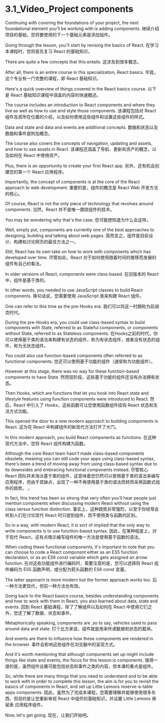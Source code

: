 # 3.1_Video_Project components

Continuing with covering the foundations of your project, the next foundational element you'll be working with is adding components.
继续介绍项目的基础，您将要使用的下一个基础元素是添加组件。

Going through the lesson, you'll start by revising the basics of React.
在学习本课程时，您将首先复习 React 的基础知识。

There are quite a few concepts that this entails.
这涉及到很多概念。

After all, there is an entire course in this specialization, React basics.
毕竟，这个专业有一门完整的课程，即 React 基础知识。

Here's a quick overview of things covered in the React basics course.
以下是 React 基础知识课程中涵盖的内容的快速概述。

The course includes an introduction to React components and where they live as well as how to use and style those components.
该课程包括对 React 组件及其所在位置的介绍，以及如何使用这些组件和设置这些组件的样式。

Data and state and data and events are additional concepts.
数据和状态以及数据和事件是附加概念。

The course also covers the concepts of navigation, updating and assets, and how to use assets in React.
该课程还涵盖了导航、更新和资产的概念，以及如何在 React 中使用资产。

Plus, there is an opportunity to create your first React app.
另外，还有机会创建您的第一个 React 应用程序。

Importantly, the concept of components is at the core of the React approach to web development.
重要的是，组件的概念是 React Web 开发方法的核心。

Of course, React is not the only piece of technology that revolves around components.
当然，React 并不是唯一围绕组件的技术。

You may be wondering why that's the case.
您可能想知道为什么会这样。

Well, simply put, components are currently one of the best approaches to designing, building and talking about web pages.
简而言之，组件是目前设计、构建和讨论网页的最佳方法之一。

Still, React has its own take on how to work with components which has developed over time.
尽管如此，React 对于如何使用随着时间的推移而发展的组件有自己的看法。

In older versions of React, components were class-based.
在旧版本的 React 中，组件是基于类的。

In other words, you needed to use JavaScript classes to build React components.
换句话说，您需要使用 JavaScript 类来构建 React 组件。

One can refer to this time as the pre-Hooks era.
我们可以将这一时期称为前胡克时代。

During the pre-Hooks era, you could use class-based syntax to build components with State, referred to as Stateful components, or components without State, referred to as Stateless components.
在Hooks之前的时代，你可以使用基于类的语法来构建有状态的组件，称为有状态组件，或者没有状态的组件，称为无状态组件。

You could also use function-based components often referred to as functional components.
您还可以使用基于功能的组件（通常称为功能组件）。

However at this stage, there was no way for these function-based components to have State.
然而现阶段，这些基于功能的组件还没有办法拥有状态。

Then Hooks, which are functions that let you hook into React state and lifestyle features using function components were introduced to React.
然后，React 中引入了 Hooks，这些函数可让您使用函数组件挂钩 React 状态和生活方式功能。

This opened the door to a new modern approach to building components in React.
这为在 React 中构建组件的新现代方法打开了大门。

In this modern approach, you build React components as functions.
在这种现代方法中，您将 React 组件构建为函数。

Although the core React team hasn't made class-based components obsolete, meaning you can still code your apps using class-based syntax, there's been a trend of moving away from using class-based syntax due to its downsides and embracing functional components instead.
尽管核心 React 团队并未淘汰基于类的组件，这意味着您仍然可以使用基于类的语法来编写应用程序，但由于其缺点，出现了一种不再使用基于类的语法而转而采用函数式组件的趋势。 。

In fact, this trend has been so strong that very often you'll hear people just mention components when discussing modern React without using the class versus function distinction.
事实上，这种趋势非常强烈，以至于你经常会听到人们在讨论现代 React 时只提到组件，而不使用类与函数的区别。

So in a way, with modern React, it is sort of implied that the only way to write components is to use function-based syntax.
因此，在某种程度上，对于现代 React，这有点暗示编写组件的唯一方法是使用基于函数的语法。

When coding these functional components, it's important to note that you can choose to code a React component either as an ES5 function declaration, or as an ES6 const variable which gets assigned an arrow function.
在对这些功能组件进行编码时，需要注意的是，您可以选择将 React 组件编码为 ES5 函数声明，或分配为箭头函数的 ES6 const 变量。

The latter approach is more modern but the former approach works too.
后一种方法更现代，但前一种方法也有效。

Going back to the React basics course, besides understanding components and how to work with them in React, you also learned about data, state and events.
回到 React 基础课程，除了了解组件以及如何在 React 中使用它们之外，您还了解了数据、状态和事件。

Metaphorically speaking, components are ,so to say, vehicles used to pass around data and state.
打个比方来说，组件就是用来传递数据和状态的载体。

And events are there to influence how these components are rendered in the browser.
事件会影响这些组件在浏览器中的呈现方式。

And it's worth mentioning that although components set up might include things like state and events, the focus for this lesson is components.
值得一提的是，虽然组件设置可能包括状态和事件之类的内容，但本课的重点是组件。

So, while there are many things that you need to understand and to be able to work with in order to complete this lesson, the aim is for you to revisit the basics of components in React, and set up Little Lemons reserve-a-table apps components.
因此，虽然为了完成本课程，您需要理解并能够使用很多东西，但目的是让您重新审视 React 中组件的基础知识，并设置 Little Lemons 保留表 应用程序组件。

Now, let's get going.
现在，让我们开始吧。